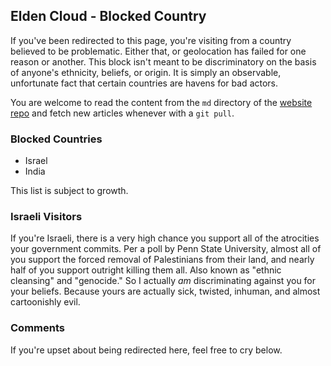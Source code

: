 ## Elden Cloud - Blocked Country
If you've been redirected to this page, you're visiting from a country believed
to be problematic. Either that, or geolocation has failed for one reason or
another. This block isn't meant to be discriminatory on the basis of anyone's
ethnicity, beliefs, or origin. It is simply an observable, unfortunate fact
that certain countries are havens for bad actors.

You are welcome to read the content from the `md` directory of the
[website repo](https://github.com/Bluetorch-LLC/elden-cloud) and fetch new
articles whenever with a `git pull`.

### Blocked Countries
- Israel
- India

This list is subject to growth.

### Israeli Visitors
If you're Israeli, there is a very high chance you support all of the
atrocities your government commits. Per a poll by Penn State University, almost
all of you support the forced removal of Palestinians from their land, and
nearly half of you support outright killing them all. Also known as "ethnic
cleansing" and "genocide." So I actually *am* discriminating against you for
your beliefs. Because yours are actually sick, twisted, inhuman, and almost
cartoonishly evil.

### Comments
If you're upset about being redirected here, feel free to cry below.
